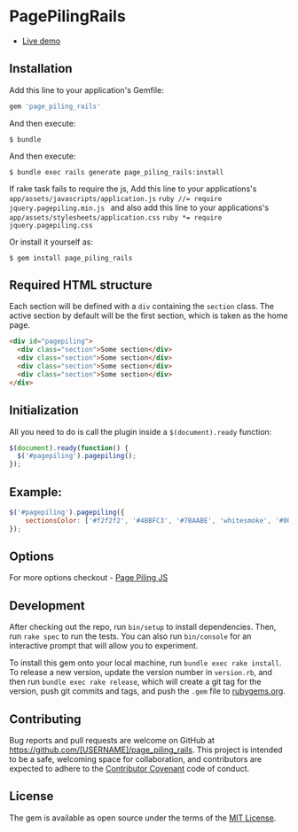 # PagePilingRails

- [Live demo](http://alvarotrigo.com/pagePiling/)

## Installation

Add this line to your application's Gemfile:

```ruby
gem 'page_piling_rails'
```

And then execute:

    $ bundle

And then execute:

    $ bundle exec rails generate page_piling_rails:install

If rake task fails to require the js,
Add this line to your applications's `app/assets/javascripts/application.js`
    ```ruby
    //= require jquery.pagepiling.min.js
    ```
and also add this line to your applications's `app/assets/stylesheets/application.css`
    ```ruby
    *= require jquery.pagepiling.css
    ```

Or install it yourself as:

    $ gem install page_piling_rails

## Required HTML structure

Each section will be defined with a `div` containing the `section` class.
The active section by default will be the first section, which is taken as the home page.

```html
<div id="pagepiling">
  <div class="section">Some section</div>
  <div class="section">Some section</div>
  <div class="section">Some section</div>
  <div class="section">Some section</div>
</div>
```

## Initialization
All you need to do is call the plugin inside a `$(document).ready` function:


```javascript
$(document).ready(function() {
  $('#pagepiling').pagepiling();
});
```

## Example:

```javascript
$('#pagepiling').pagepiling({
    sectionsColor: ['#f2f2f2', '#4BBFC3', '#7BAABE', 'whitesmoke', '#000'],
});
```

## Options
For more options checkout - [Page Piling JS](https://github.com/alvarotrigo/pagePiling.js/)

## Development

After checking out the repo, run `bin/setup` to install dependencies. Then, run `rake spec` to run the tests. You can also run `bin/console` for an interactive prompt that will allow you to experiment.

To install this gem onto your local machine, run `bundle exec rake install`. To release a new version, update the version number in `version.rb`, and then run `bundle exec rake release`, which will create a git tag for the version, push git commits and tags, and push the `.gem` file to [rubygems.org](https://rubygems.org).

## Contributing

Bug reports and pull requests are welcome on GitHub at https://github.com/[USERNAME]/page_piling_rails. This project is intended to be a safe, welcoming space for collaboration, and contributors are expected to adhere to the [Contributor Covenant](http://contributor-covenant.org) code of conduct.


## License

The gem is available as open source under the terms of the [MIT License](http://opensource.org/licenses/MIT).

